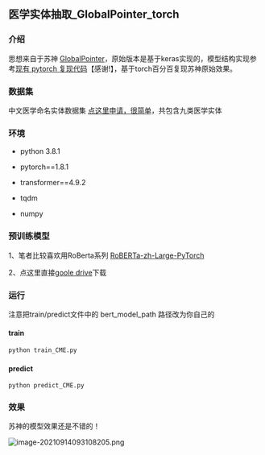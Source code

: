 ## 医学实体抽取_GlobalPointer_torch

### 介绍

思想来自于苏神 [GlobalPointer](https://kexue.fm/archives/8373)，原始版本是基于keras实现的，模型结构实现参考[现有 pytorch 复现代码](https://github.com/gaohongkui/GlobalPointer_pytorch)【感谢!】，基于torch百分百复现苏神原始效果。

### 数据集

中文医学命名实体数据集 [点这里申请，很简单](https://tianchi.aliyun.com/dataset/dataDetail?dataId=95414#1)，共包含九类医学实体

### 环境

+ python 3.8.1

+ pytorch==1.8.1
+ transformer==4.9.2
+ tqdm
+ numpy

### 预训练模型

1、笔者比较喜欢用RoBerta系列 [RoBERTa-zh-Large-PyTorch](https://github.com/brightmart/roberta_zh)

2、点这里直接[goole drive](https://drive.google.com/file/d/1yK_P8VhWZtdgzaG0gJ3zUGOKWODitKXZ/view)下载

### 运行

注意把train/predict文件中的 bert_model_path 路径改为你自己的

#### train

```python
python train_CME.py
```

#### predict

```
python predict_CME.py
```

### 效果

苏神的模型效果还是不错的！

![image-20210914093108205.png](https://i.loli.net/2021/09/14/a1Zj7d4ik9CoePU.png)

